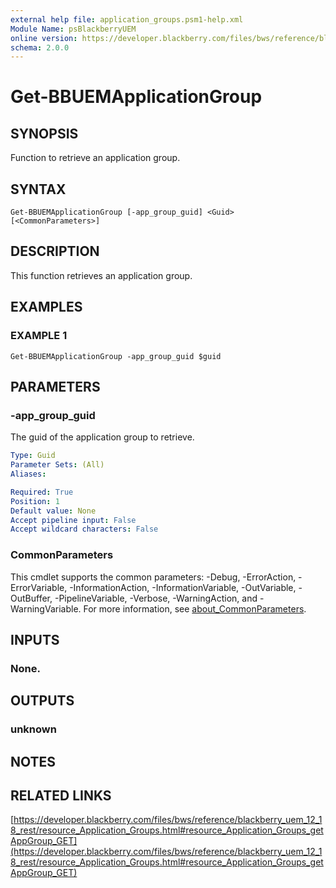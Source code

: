 ```yaml
---
external help file: application_groups.psm1-help.xml
Module Name: psBlackberryUEM
online version: https://developer.blackberry.com/files/bws/reference/blackberry_uem_12_18_rest/resource_Application_Groups.html#resource_Application_Groups_getAppGroup_GET
schema: 2.0.0
---
```


# Get-BBUEMApplicationGroup

## SYNOPSIS
Function to retrieve an application group.

## SYNTAX

```
Get-BBUEMApplicationGroup [-app_group_guid] <Guid> [<CommonParameters>]
```

## DESCRIPTION
This function retrieves an application group.

## EXAMPLES

### EXAMPLE 1
```
Get-BBUEMApplicationGroup -app_group_guid $guid
```

## PARAMETERS

### -app_group_guid
The guid of the application group to retrieve.

```yaml
Type: Guid
Parameter Sets: (All)
Aliases:

Required: True
Position: 1
Default value: None
Accept pipeline input: False
Accept wildcard characters: False
```

### CommonParameters
This cmdlet supports the common parameters: -Debug, -ErrorAction, -ErrorVariable, -InformationAction, -InformationVariable, -OutVariable, -OutBuffer, -PipelineVariable, -Verbose, -WarningAction, and -WarningVariable. For more information, see [about_CommonParameters](http://go.microsoft.com/fwlink/?LinkID=113216).

## INPUTS

### None.
## OUTPUTS

### unknown
## NOTES

## RELATED LINKS

[https://developer.blackberry.com/files/bws/reference/blackberry_uem_12_18_rest/resource_Application_Groups.html#resource_Application_Groups_getAppGroup_GET](https://developer.blackberry.com/files/bws/reference/blackberry_uem_12_18_rest/resource_Application_Groups.html#resource_Application_Groups_getAppGroup_GET)

